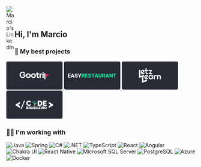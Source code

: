 <a href="https://www.linkedin.com/in/mcosta21/">
  <img align="left" alt="Marcio's Linkedin" width="22px" src="https://upload.wikimedia.org/wikipedia/commons/thumb/8/81/LinkedIn_icon.svg/2048px-LinkedIn_icon.svg.png" />
</a>

<br/>
<br/>


<h2>Hi, I'm Marcio</h2>

<h3>🌟 My best projects </h3>

<div>
  <a href="https://gootrip.app">
    <img alt="EasyRestaurant" width="150px" src="https://github.com/mcosta21/mcosta21/blob/main/gootrip.png" />
  </a>
  <a href="https://ezyapp.com.br">
    <img alt="EzyApp" width="150px" src="https://github.com/mcosta21/mcosta21/blob/main/easyrestaurant.png" />
  </a>
  <a href="https://learn-cert-web-lac.vercel.app/">
    <img alt="Letz Learn" width="150px" src="https://github.com/mcosta21/mcosta21/blob/main/letzlearn.png" />
  </a>
  <a href="https://codebrasileiro.com">
    <img alt="Code Brasileiro" width="150px" src="https://github.com/mcosta21/mcosta21/blob/main/codebrasileiro.png" />
  </a>
  <!--
  <a href="https://connectsoft.app">
    <img alt="ConnectSoft" width="150px" src="https://github.com/mcosta21/mcosta21/blob/main/connectsoft.png" />
  </a>
  -->
</div>

<h3>🧑‍💻 I'm working with </h3>

<div>
  <img alt="Java" src="https://img.shields.io/badge/Java-ED8B00?style=for-the-badge&logo=java&logoColor=white" />
  <img alt="Spring" src="https://img.shields.io/badge/Spring-6DB33F?style=for-the-badge&logo=spring&logoColor=white" />
  
  
  <img alt="C#" src="https://img.shields.io/badge/C%23-239120?style=for-the-badge&logo=c-sharp&logoColor=white" />
  <img alt=".NET" src="https://img.shields.io/badge/.NET-5C2D91?style=for-the-badge&logo=.net&logoColor=white" />
  
  
  <img alt="TypeScript" src="https://img.shields.io/badge/TypeScript-007ACC?style=for-the-badge&logo=typescript&logoColor=white" />
  <img alt="React" src="https://img.shields.io/badge/React-20232A?style=for-the-badge&logo=react&logoColor=61DAFB" />
  <img alt="Angular" src="https://img.shields.io/badge/Angular-DD0031?style=for-the-badge&logo=angular&logoColor=white" />
  <img alt="Chakra UI" src="https://img.shields.io/badge/Chakra--UI-319795?style=for-the-badge&logo=chakra-ui&logoColor=white" />
  
  <img alt="React Native" src="https://img.shields.io/badge/React_Native-20232A?style=for-the-badge&logo=react&logoColor=61DAFB" />
  
  <img alt="Microsoft SQL Server" src="https://img.shields.io/badge/Microsoft%20SQL%20Server-CC2927?style=for-the-badge&logo=microsoft%20sql%20server&logoColor=white" />
  <img alt="PostgreSQL" src="https://img.shields.io/badge/PostgreSQL-316192?style=for-the-badge&logo=postgresql&logoColor=white" />
  <!--<img alt="Redis" src="https://img.shields.io/badge/redis-%23DD0031.svg?&style=for-the-badge&logo=redis&logoColor=white" />-->
  
  <img alt="Azure" src="https://img.shields.io/badge/Microsoft_Azure-0089D6?style=for-the-badge&logo=microsoft-azure&logoColor=white" />
  <img alt="Docker" src="https://img.shields.io/badge/Docker-2CA5E0?style=for-the-badge&logo=docker&logoColor=white" />
  
</div>
<!--
<h3>GitHub Stats</h3>
<div>
<img alt="Marcio's github stats" height="210" src="https://github-readme-stats.vercel.app/api?username=mcosta21&theme=dracula&show_icons=true&hide_border=true" />
-->
<!--
<img alt="Marcio's github stats" height="210" src="https://github-readme-stats.vercel.app/api/top-langs/?username=mcosta21&theme=dracula&hide_border=true" />
</div>
-->
<!--
<hr/>
<img align="right" src="https://visitor-badge.glitch.me/badge?page_id=mcosta21.mcosta21"/>
-->
